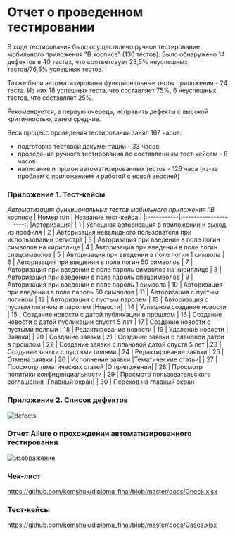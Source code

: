 # Отчет о проведенном тестировании

В ходе тестирования было осуществлено ручное тестирование мобильного приложения "В хосписе" (136 тестов).
Было обнаружено 14 дефектов в 40 тестах, что соответсвует 23,5% неуспешных тестов/76,5% успешных тестов.

Также были автоматизированы функциональные тесты приложения - 24 теста. 
Из них 18 успешных теста, что составляет 75%, 6 неуспешных тестов, что составляет 25%.

Рекомендуется, в первую очередь, исправить дефекты с высокой критичностью, затем средние.

Весь процесс проведения тестирования занял 167 часов:
* подготовка тестовой документации - 33 часов
* проведение ручного тестирования по составленным тест-кейсам - 8 часов
* написание и прогон автоматизированных тестов - 126 часа (из-за проблем с приложением и работой с новой версией)


### Приложение 1. Тест-кейсы


*Автоматизация функицональных тестов мобильного приложения "В хосписе*
| Номер п/п  | Название тест-кейса    |
|:-----------|:----------------------:| 
|Авторизация|
| 1 | Успешная авторизация в приложении и выход из профиля
| 2 | Авторизация невалидного пользователя при использовании регистра
| 3 | Авторизация при введении в поле логин символов на кириллице
| 4 | Авторизация при введении в поле логин спецсимволов
| 5 | Авторизация при введении в поле логин 1 символа
| 6 | Авторизация при введении в поле логин 50 символов
| 7 | Авторизация при введении в поле пароль символов на кириллице
| 8 | Авторизация при введении в поле пароль спецсимволов 
| 9 | Авторизация при введении в поле пароль 1 символа
| 10 | Авторизация при введении в поле пароль 50 символов
| 11 | Авторизация с пустым логином
| 12 | Авторизация с пустым паролем
| 13 | Авторизация с пустым логином и паролем
|Новости|
| 14 | Успешное создание новости
| 15 | Создание новости с датой публикации в прошлом
| 16 | Создание новости с датой публикации спустя 5 лет
| 17 | Создание новости с пустыми полями
| 18 | Редактирование новости
| 19 | Удаление новости
|Заявки|
| 20 | Создание заявки
| 21 | Создание заявки с плановой датой в прошлом
| 22 | Создание заявки с плановой датой спустя 5 лет
| 23 | Создание заявки с пустыми полями
| 24 | Редактирование заявки
| 25 | Отмена заявки
| 26 | Исполнение заявки
|Тематические статьи|
| 27 | Просмотр тематических статей
|О приложении|
| 28 | Просмотр политики конфиденциальности
| 29 | Просмотр пользовательского соглашения
|Главный экран|
| 30 | Переход на главный экран
 
### Приложение 2. Список дефектов

![defects](https://github.com/komshuk/diploma_final/issues)


### Отчет Allure о прохождении автоматизированного тестирования
![изображение](https://github.com/komshuk/diploma_final/assets/88716968/3d79f32f-7a90-4b2f-9eda-6dc7c8a91f40)

### Чек-лист
https://github.com/komshuk/diploma_final/blob/master/docs/Check.xlsx

### Тест-кейсы
https://github.com/komshuk/diploma_final/blob/master/docs/Cases.xlsx
